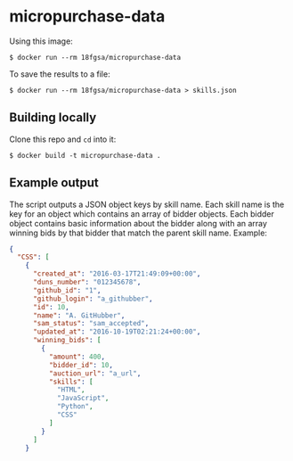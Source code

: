 # micropurchase-data

Using this image:

```
$ docker run --rm 18fgsa/micropurchase-data
```

To save the results to a file:

```
$ docker run --rm 18fgsa/micropurchase-data > skills.json
```

## Building locally

Clone this repo and `cd` into it:

```
$ docker build -t micropurchase-data .
```

## Example output

The script outputs a JSON object keys by skill name. Each skill name is the key for an object which contains an array of bidder objects. Each bidder object contains basic information about the bidder along with an array winning bids by that bidder that match the parent skill name. Example:

```json
{
  "CSS": [
    {
      "created_at": "2016-03-17T21:49:09+00:00",
      "duns_number": "012345678",
      "github_id": "1",
      "github_login": "a_githubber",
      "id": 10,
      "name": "A. GitHubber",
      "sam_status": "sam_accepted",
      "updated_at": "2016-10-19T02:21:24+00:00",
      "winning_bids": [
        {
          "amount": 400,
          "bidder_id": 10,
          "auction_url": "a_url",
          "skills": [
            "HTML",
            "JavaScript",
            "Python",
            "CSS"
          ]
        }
      ]
    }
```
